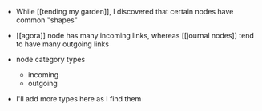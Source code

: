 - While [[tending my garden]], I discovered that certain nodes have common "shapes"
- [[agora]] node has many incoming links, whereas [[journal nodes]] tend to have many outgoing links

- node category types
	- incoming
	- outgoing

- I'll add more types here as I find them